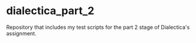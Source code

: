 # dialectica_part_2
Repository that includes my test scripts for the part 2 stage of Dialectica's assignment.
